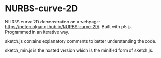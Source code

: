 # NURBS-curve-2D
NURBS curve 2D demonstration on a webpage: https://peterpolgar.github.io/NURBS-curve-2D/. Built with p5.js. Programmed in an iterative way.

sketch.js contains explanatory comments to better understanding the code.

sketch_min.js is the hosted version which is the minified form of sketch.js.

